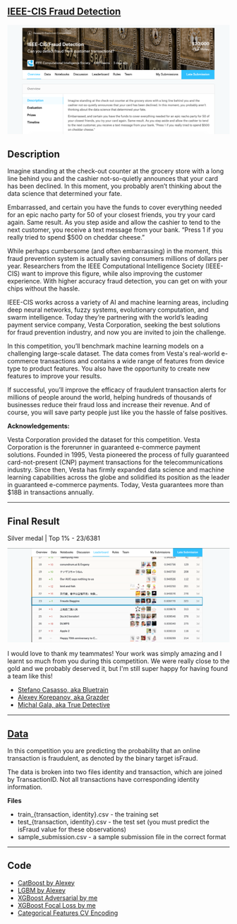 [IEEE-CIS Fraud Detection](https://www.kaggle.com/c/ieee-fraud-detection/overview)
---

![ieee](img/ieee.png)

## Description

Imagine standing at the check-out counter at the grocery store with a long line behind you and the cashier not-so-quietly announces that your card has been declined. In this moment, you probably aren’t thinking about the data science that determined your fate.

Embarrassed, and certain you have the funds to cover everything needed for an epic nacho party for 50 of your closest friends, you try your card again. Same result. As you step aside and allow the cashier to tend to the next customer, you receive a text message from your bank. “Press 1 if you really tried to spend $500 on cheddar cheese.”

While perhaps cumbersome (and often embarrassing) in the moment, this fraud prevention system is actually saving consumers millions of dollars per year. Researchers from the IEEE Computational Intelligence Society (IEEE-CIS) want to improve this figure, while also improving the customer experience. With higher accuracy fraud detection, you can get on with your chips without the hassle.

IEEE-CIS works across a variety of AI and machine learning areas, including deep neural networks, fuzzy systems, evolutionary computation, and swarm intelligence. Today they’re partnering with the world’s leading payment service company, Vesta Corporation, seeking the best solutions for fraud prevention industry, and now you are invited to join the challenge.

In this competition, you’ll benchmark machine learning models on a challenging large-scale dataset. The data comes from Vesta's real-world e-commerce transactions and contains a wide range of features from device type to product features. You also have the opportunity to create new features to improve your results.

If successful, you’ll improve the efficacy of fraudulent transaction alerts for millions of people around the world, helping hundreds of thousands of businesses reduce their fraud loss and increase their revenue. And of course, you will save party people just like you the hassle of false positives.

**Acknowledgements:**

Vesta Corporation provided the dataset for this competition. Vesta Corporation is the forerunner in guaranteed e-commerce payment solutions. Founded in 1995, Vesta pioneered the process of fully guaranteed card-not-present (CNP) payment transactions for the telecommunications industry. Since then, Vesta has firmly expanded data science and machine learning capabilities across the globe and solidified its position as the leader in guaranteed e-commerce payments. Today, Vesta guarantees more than $18B in transactions annually.

---

## Final Result
Silver medal | Top 1% - 23/6381

![results](img/results.png)

I would love to thank my teammates! Your work was simply amazing and I learnt so much from you during this competition. We were really close to the gold and we probably deserved it, but I'm still super happy for having found a team like this!

- [Stefano Casasso, aka Bluetrain](https://www.linkedin.com/in/stefano-casasso)
- [Alexey Korepanov, aka Grazder](https://www.linkedin.com/in/grazder)
- [Michal Gala, aka True Detective](https://www.linkedin.com/in/galamichal)

---

## [Data](https://www.kaggle.com/c/ieee-fraud-detection/data)

In this competition you are predicting the probability that an online transaction is fraudulent, as denoted by the binary target isFraud.

The data is broken into two files identity and transaction, which are joined by TransactionID. Not all transactions have corresponding identity information.

**Files**

- train_{transaction, identity}.csv - the training set
- test_{transaction, identity}.csv - the test set (you must predict the isFraud value for these observations)
- sample_submission.csv - a sample submission file in the correct format

---

## Code

- [CatBoost by Alexey](script/catboost_best_grazder.html)
- [LGBM by Alexey](script/lgbm_best_grazder.html)
- [XGBoost Adversarial by me](script/IEEE_2019_XGBoost_Adversarial.html)
- [XGBoost Focal Loss by me](script/IEEE_2019_XGBoost_focal_all_feat.html)
- [Categorical Features CV Encoding](script/Categorical_Features_CV_Encoding.html)
